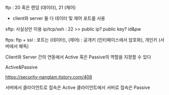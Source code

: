 ftp : 20 혹은 랜덤 (데이터), 21 (제어)
 - client와 server 둘 다 데이터 및 제어 포트를 사용

sftp: 사실상만 이용 ip/tcp/ssh : 22 >> public ip? public key? id&pw

ftps: ftp + ssl : 포트는 (데이터), (제어) : 공개키 (인터페이스에서 암호화), 개인키 (서버에서 해독)

Client와 Server 간의 연동에서 Active 혹은 Passive의 역할을 지정할 수 있다

Active&Passive

https://security-nanglam.tistory.com/408

서버에서 클라이언트로 접속은 Active
클라이언트에서 서버로 접속은 Passive
